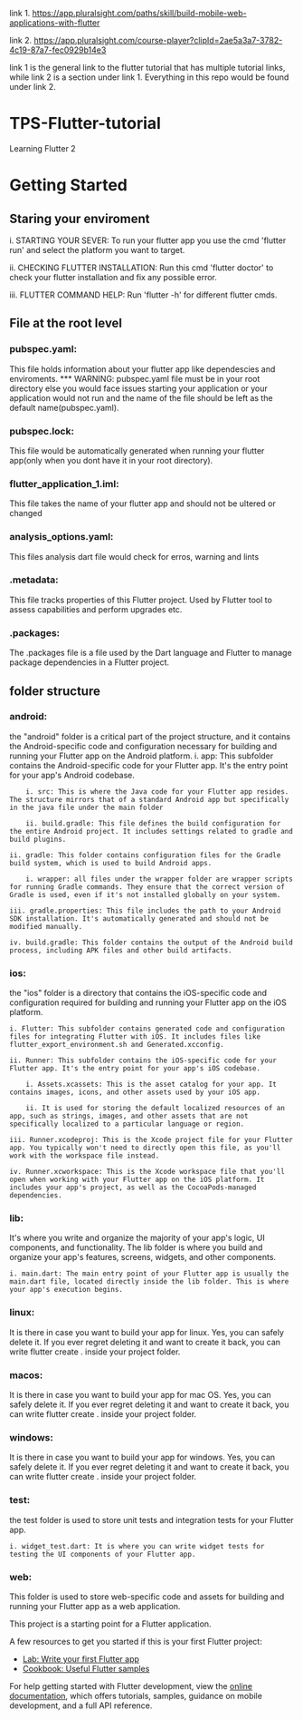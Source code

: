 link 1. https://app.pluralsight.com/paths/skill/build-mobile-web-applications-with-flutter

link 2. https://app.pluralsight.com/course-player?clipId=2ae5a3a7-3782-4c19-87a7-fec0929b14e3

link 1 is the general link to the flutter tutorial that has multiple tutorial links, while link 2 is a section under link 1.
Everything in this repo would be found under link 2.  



# TPS-Flutter-tutorial
Learning Flutter 2

# Getting Started
## Staring your enviroment
i. STARTING YOUR SEVER: To run your flutter app you use the cmd 'flutter run' and select the platform you want to target.

ii. CHECKING FLUTTER INSTALLATION: Run this cmd 'flutter doctor' to check your flutter installation and fix any possible error.

iii. FLUTTER COMMAND HELP: Run 'flutter -h' for different flutter cmds.

## File at the root level
### pubspec.yaml:
 This file holds information about your flutter app like dependescies and enviroments.
 *** WARNING: pubspec.yaml file must be in your root directory else you would face issues starting your application or your application would not run and the name of the file should be left as the default name(pubspec.yaml).
### pubspec.lock: 
 This file would be automatically generated when running your flutter app(only when you dont have it in your root directory).
### flutter_application_1.iml:
 This file takes the name of your flutter app and should not be ultered or changed 
### analysis_options.yaml:
 This files analysis dart file would check for erros, warning and lints
### .metadata:
 This file tracks properties of this Flutter project. Used by Flutter tool to assess capabilities and perform upgrades etc.
### .packages:
The .packages file is a file used by the Dart language and Flutter to manage package dependencies in a Flutter project.

## folder structure
### android: 
the "android" folder is a critical part of the project structure, and it contains the Android-specific code and configuration necessary for building and running your Flutter app on the Android platform. 
    i. app: This subfolder contains the Android-specific code for your   Flutter app. It's the entry point for your app's Android codebase.

        i. src: This is where the Java code for your Flutter app resides. The structure mirrors that of a standard Android app but specifically in the java file under the main folder

        ii. build.gradle: This file defines the build configuration for the entire Android project. It includes settings related to gradle and build plugins.

    ii. gradle: This folder contains configuration files for the Gradle build system, which is used to build Android apps.
    
        i. wrapper: all files under the wrapper folder are wrapper scripts for running Gradle commands. They ensure that the correct version of Gradle is used, even if it's not installed globally on your system.
    
    iii. gradle.properties: This file includes the path to your Android SDK installation. It's automatically generated and should not be modified manually.

    iv. build.gradle: This folder contains the output of the Android build process, including APK files and other build artifacts.
        
### ios:
the "ios" folder is a directory that contains the iOS-specific code and configuration required for building and running your Flutter app on the iOS platform. 

    i. Flutter: This subfolder contains generated code and configuration files for integrating Flutter with iOS. It includes files like flutter_export_environment.sh and Generated.xcconfig.

    ii. Runner: This subfolder contains the iOS-specific code for your Flutter app. It's the entry point for your app's iOS codebase.

        i. Assets.xcassets: This is the asset catalog for your app. It contains images, icons, and other assets used by your iOS app.

        ii. It is used for storing the default localized resources of an app, such as strings, images, and other assets that are not specifically localized to a particular language or region.

    iii. Runner.xcodeproj: This is the Xcode project file for your Flutter app. You typically won't need to directly open this file, as you'll work with the workspace file instead.

    iv. Runner.xcworkspace: This is the Xcode workspace file that you'll open when working with your Flutter app on the iOS platform. It includes your app's project, as well as the CocoaPods-managed dependencies.

### lib:
 It's where you write and organize the majority of your app's logic, UI components, and functionality. The lib folder is where you build and organize your app's features, screens, widgets, and other components.

    i. main.dart: The main entry point of your Flutter app is usually the main.dart file, located directly inside the lib folder. This is where your app's execution begins.

### linux: 
It is there in case you want to build your app for linux. Yes, you can safely delete it. If you ever regret deleting it and want to create it back, you can write flutter create . inside your project folder.

### macos: 
It is there in case you want to build your app for mac OS. Yes, you can safely delete it. If you ever regret deleting it and want to create it back, you can write flutter create . inside your project folder.

### windows: 
It is there in case you want to build your app for windows. Yes, you can safely delete it. If you ever regret deleting it and want to create it back, you can write flutter create . inside your project folder.

### test:
 the test folder is used to store unit tests and integration tests for your Flutter app.
    
    i. widget_test.dart: It is where you can write widget tests for testing the UI components of your Flutter app.

### web:
This folder is used to store web-specific code and assets for building and running your Flutter app as a web application.


This project is a starting point for a Flutter application.

A few resources to get you started if this is your first Flutter project:

- [Lab: Write your first Flutter app](https://docs.flutter.dev/get-started/codelab)
- [Cookbook: Useful Flutter samples](https://docs.flutter.dev/cookbook)

For help getting started with Flutter development, view the
[online documentation](https://docs.flutter.dev/), which offers tutorials,
samples, guidance on mobile development, and a full API reference.
